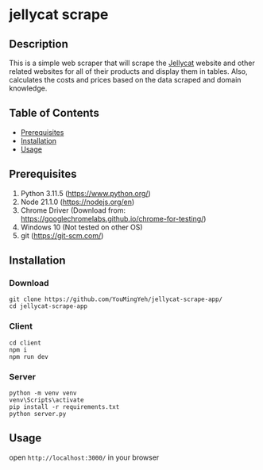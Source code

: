 # jellycat scrape

## Description

This is a simple web scraper that will scrape the [Jellycat](https://www.jellycat.com/) website and other related websites for all of their products and display them in tables. Also, calculates the costs and prices based on the data scraped and domain knowledge.

## Table of Contents

- [Prerequisites](#prerequisites)
- [Installation](#installation)
- [Usage](#usage)

## Prerequisites

1. Python 3.11.5 (https://www.python.org/)
2. Node 21.1.0 (https://nodejs.org/en)
3. Chrome Driver (Download from: https://googlechromelabs.github.io/chrome-for-testing/)
4. Windows 10 (Not tested on other OS)
5. git (https://git-scm.com/)

## Installation

### Download
```
git clone https://github.com/YouMingYeh/jellycat-scrape-app/
cd jellycat-scrape-app
```
### Client
```
cd client
npm i
npm run dev
```

### Server
```
python -m venv venv
venv\Scripts\activate
pip install -r requirements.txt
python server.py
```

## Usage
open `http://localhost:3000/` in your browser
